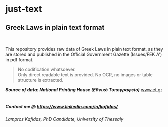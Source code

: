 # just-text
## Greek Laws in plain text format

<br>

This repository provides raw data of Greek Laws in plain text format, as they are stored and published in the Official Government Gazette (Issues/FEK A') in pdf format. <br>
> No codification whatsoever.<br>
> Only direct readable text is provided. No OCR, no images or table structure is extracted. <br>

<b><i>Source of data: National Printing House (Εθνικό Τυπογραφείο)</i></b> <a href="https://www.et.gr">www.et.gr</a> <br><br>

##### Contact me @ <a href="https://www.linkedin.com/in/kafidas/"> https://www.linkedin.com/in/kafidas/</a>
###### Lampros Kafidas, PhD Candidate, University of Thessaly
